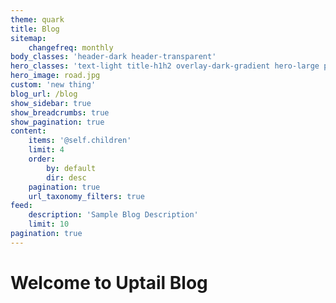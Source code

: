 ```yaml
---
theme: quark
title: Blog
sitemap:
    changefreq: monthly
body_classes: 'header-dark header-transparent'
hero_classes: 'text-light title-h1h2 overlay-dark-gradient hero-large parallax'
hero_image: road.jpg
custom: 'new thing'
blog_url: /blog
show_sidebar: true
show_breadcrumbs: true
show_pagination: true
content:
    items: '@self.children'
    limit: 4
    order:
        by: default
        dir: desc
    pagination: true
    url_taxonomy_filters: true
feed:
    description: 'Sample Blog Description'
    limit: 10
pagination: true
---
```


# Welcome to **Uptail** Blog

